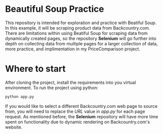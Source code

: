 # Beautiful Soup Practice

This repository is intended for exploration and practice with Beatiful Soup.  In this example, it will be scraping product data from Backcountry.com.  There are limitations within using Beatiful Soup for scraping data from dynamically created pages, so the repository **Selenium** will go further into depth on collecting data from multiple pages for a larger collection of data, more practice, and implimentation in my PriceComparison project.

# Where to start  

After cloning the project, install the requirements into you virtual environment. To run the project using python:
```bash
python app.py
```

If you would like to select a different Backcountry.com web page to source from, you will need to replace the *URL* value in *app.py* for each page request.  As mentioned before, the **Selenium** repository will have more time spent on functionality due to dynamic rendering on Backcountry.com's website.